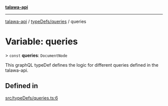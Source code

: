 [**talawa-api**](../../../README.md)

***

[talawa-api](../../../modules.md) / [typeDefs/queries](../README.md) / queries

# Variable: queries

\> `const` **queries**: `DocumentNode`

This graphQL typeDef defines the logic for different queries defined in the talawa-api.

## Defined in

[src/typeDefs/queries.ts:6](https://github.com/PalisadoesFoundation/talawa-api/blob/3a5276aff43f5de4f7fab3ec9683a420dcdc7a06/src/typeDefs/queries.ts#L6)
